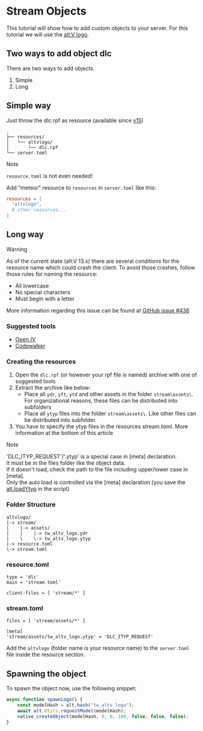 ﻿# Stream Objects
This tutorial will show how to add custom objects to your server. For this tutorial we will use the [alt:V logo](https://github.com/altmp/altv-example-resources/tree/master/object-addon/stream/assets).

## Two ways to add object dlc

There are two ways to add objects.

1. Simple
2. Long

## Simple way

Just throw the dlc.rpf as resource (available since [v15](https://docs.altv.mp/articles/changelogs/15_0.html))

```
.
├── resources/
│   └── altvlogo/
│       └── dlc.rpf
└── server.toml
```

> [!NOTE]
> `resource.toml` is not even needed!

Add "meteor" resource to `resources` in `server.toml` like this:

```toml
resources = [
  "altvlogo",
  # other resources...
]
```

## Long way

> [!WARNING]
> As of the current state (alt:V 13.x) there are several conditions for the resource name which could crash the client.
> To avoid those crashes, follow those rules for naming the resource:
> 
> - All lowercase
> - No special characters
> - Must begin with a letter
> 
> More information regarding this issue can be found at [GitHub issue #436](https://github.com/altmp/altv-issues/issues/436)

### Suggested tools
* [Open IV](https://openiv.com/)
* [Codewalker](https://www.gta5-mods.com/tools/codewalker-gtav-interactive-3d-map)

### Creating the resources
1. Open the `dlc.rpf` (or however your rpf file is named) archive with one of suggested tools
2. Extract the archive like below:
    * Place all `ydr`, `yft`, `ytd` and other assets in the folder `stream\assets\`. For organizational reasons, these files can be distributed into subfolders  
    * Place all `ytyp` files into the folder `stream\assets\`. Like other files can be distributed into subfolder.
3. You have to specify the ytyp files in the resources stream.toml. More information at the bottom of this article

> [!NOTE]
> 'DLC_ITYP_REQUEST'/'.ytyp' is a special case in [meta] declaration.      
> It must be in the files folder like the object data.            
> If it doesn't load, check the path to the file including upper/lower case in [meta].                     
> Only the auto load is controlled via the [meta] declaration (you save the [alt.loadYtyp](https://docs.altv.mp/js/api/alt-client.html#_altmp_altv_types_alt_client_loadYtyp) in the script)

### **Folder Structure**
```
altvlogo/
|-> stream/
|    |-> assets/
|    |    |-> tw_altv_logo.ydr
|    \    \-> tw_altv_logo.ytyp
|-> resource.toml
\-> stream.toml
```

### **resource.toml**
```
type = 'dlc'
main = 'stream.toml'

client-files = [ 'stream/*' ]
```

### **stream.toml**
```
files = [ 'stream/assets/*' ]

[meta]
'stream/assets/tw_altv_logo.ytyp' = 'DLC_ITYP_REQUEST'
```

Add the `altvlogo` (folder name is your resource name) to the `server.toml` file inside the resource section.

## Spawning the object

To spawn the object now, use the following snippet:

```js
async function spawnLogo() {
    const modelHash = alt.hash("tw_altv_logo");
    await alt.Utils.requestModel(modelHash);
    native.createObject(modelHash, 0, 0, 100, false, false, false);
}
```
